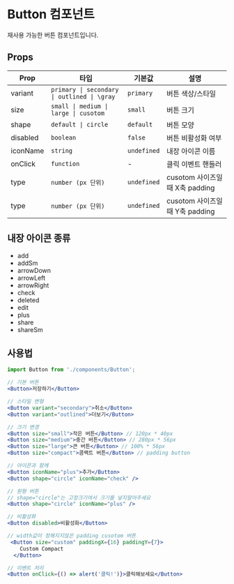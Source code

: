 # Button 컴포넌트

재사용 가능한 버튼 컴포넌트입니다.

## Props

| Prop     | 타입                                        | 기본값      | 설명                            |
| -------- | ------------------------------------------- | ----------- | ------------------------------- |
| variant  | `primary \| secondary \| outlined \| \gray` | `primary`   | 버튼 색상/스타일                |
| size     | `small \| medium \| large \| cusotom`       | `small`     | 버튼 크기                       |
| shape    | `default \| circle`                         | `default`   | 버튼 모양                       |
| disabled | `boolean`                                   | `false`     | 버튼 비활성화 여부              |
| iconName | `string`                                    | `undefined` | 내장 아이콘 이름                |
| onClick  | `function`                                  | -           | 클릭 이벤트 핸들러              |
| type     | `number (px 단위)`                          | `undefined` | cusotom 사이즈일 때 X축 padding |
| type     | `number (px 단위)`                          | `undefined` | cusotom 사이즈일 때 Y축 padding |

## 내장 아이콘 종류

- add
- addSm
- arrowDown
- arrowLeft
- arrowRight
- check
- deleted
- edit
- plus
- share
- shareSm

## 사용법

```jsx
import Button from './components/Button';

// 기본 버튼
<Button>저장하기</Button>

// 스타일 변형
<Button variant="secondary">취소</Button>
<Button variant="outlined">더보기</Button>

// 크기 변경
<Button size="small">작은 버튼</Button> // 120px * 40px
<Button size="medium">중간 버튼</Button> // 280px * 56px
<Button size="large">큰 버튼</Button> // 100% * 56px
<Button size="compact">콤팩트 버튼</Button> // padding button

// 아이콘과 함께
<Button iconName="plus">추가</Button>
<Button shape="circle" iconName="check" />

// 원형 버튼
// shape="circle"는 고정크기여서 크기를 넣지말아주세요
<Button shape="circle" iconName="plus" />

// 비활성화
<Button disabled>비활성화</Button>

// width값이 정해지지않은 padding cusotom 버튼
 <Button size="custom" paddingX={16} paddingY={7}>
    Custom Compact
  </Button>

// 이벤트 처리
<Button onClick={() => alert('클릭!')}>클릭해보세요</Button>
```
